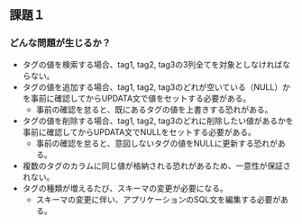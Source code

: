 ## 課題１
### どんな問題が生じるか？
- タグの値を検索する場合、tag1, tag2, tag3の3列全てを対象としなければならない。
- タグの値を追加する場合、tag1, tag2, tag3のどれが空いている（NULL）かを事前に確認してからUPDATA文で値をセットする必要がある。
  - 事前の確認を怠ると、既にあるタグの値を上書きする恐れがある。
- タグの値を削除する場合、tag1, tag2, tag3のどれに削除したい値があるかを事前に確認してからUPDATA文でNULLをセットする必要がある。
  - 事前の確認を怠ると、意図しないタグの値をNULLに更新する恐れがある。
- 複数のタグのカラムに同じ値が格納される恐れがあるため、一意性が保証されない。
- タグの種類が増えるたび、スキーマの変更が必要になる。
  - スキーマの変更に伴い、アプリケーションのSQL文を編集する必要がある。
